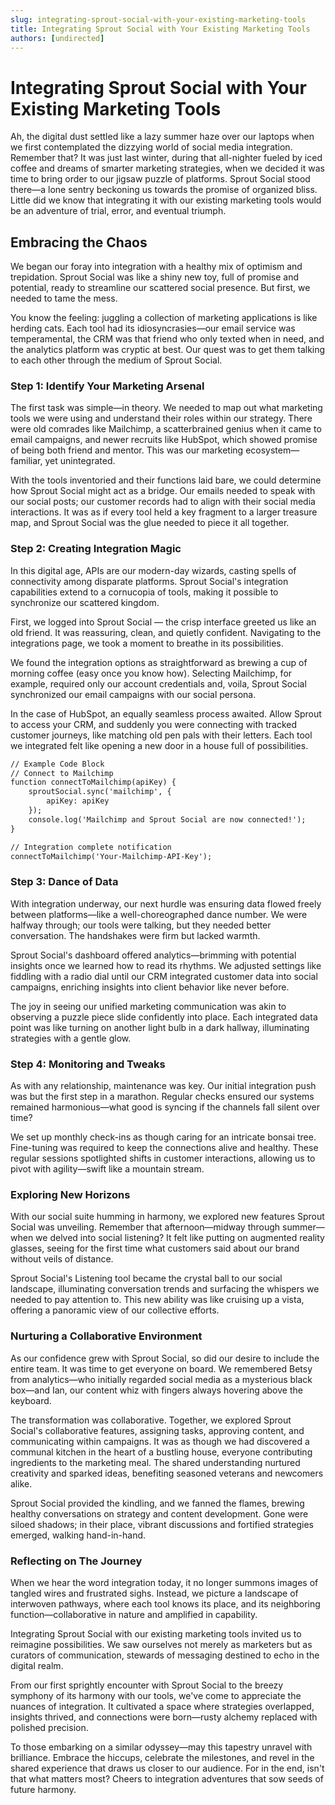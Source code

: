 ```yaml
---
slug: integrating-sprout-social-with-your-existing-marketing-tools
title: Integrating Sprout Social with Your Existing Marketing Tools
authors: [undirected]
---
```



# Integrating Sprout Social with Your Existing Marketing Tools

Ah, the digital dust settled like a lazy summer haze over our laptops when we first contemplated the dizzying world of social media integration. Remember that? It was just last winter, during that all-nighter fueled by iced coffee and dreams of smarter marketing strategies, when we decided it was time to bring order to our jigsaw puzzle of platforms. Sprout Social stood there—a lone sentry beckoning us towards the promise of organized bliss. Little did we know that integrating it with our existing marketing tools would be an adventure of trial, error, and eventual triumph.

## Embracing the Chaos

We began our foray into integration with a healthy mix of optimism and trepidation. Sprout Social was like a shiny new toy, full of promise and potential, ready to streamline our scattered social presence. But first, we needed to tame the mess.

You know the feeling: juggling a collection of marketing applications is like herding cats. Each tool had its idiosyncrasies—our email service was temperamental, the CRM was that friend who only texted when in need, and the analytics platform was cryptic at best. Our quest was to get them talking to each other through the medium of Sprout Social.

### Step 1: Identify Your Marketing Arsenal

The first task was simple—in theory. We needed to map out what marketing tools we were using and understand their roles within our strategy. There were old comrades like Mailchimp, a scatterbrained genius when it came to email campaigns, and newer recruits like HubSpot, which showed promise of being both friend and mentor. This was our marketing ecosystem—familiar, yet unintegrated.

With the tools inventoried and their functions laid bare, we could determine how Sprout Social might act as a bridge. Our emails needed to speak with our social posts; our customer records had to align with their social media interactions. It was as if every tool held a key fragment to a larger treasure map, and Sprout Social was the glue needed to piece it all together.

### Step 2: Creating Integration Magic

In this digital age, APIs are our modern-day wizards, casting spells of connectivity among disparate platforms. Sprout Social's integration capabilities extend to a cornucopia of tools, making it possible to synchronize our scattered kingdom.

First, we logged into Sprout Social — the crisp interface greeted us like an old friend. It was reassuring, clean, and quietly confident. Navigating to the integrations page, we took a moment to breathe in its possibilities. 

We found the integration options as straightforward as brewing a cup of morning coffee (easy once you know how). Selecting Mailchimp, for example, required only our account credentials and, voila, Sprout Social synchronized our email campaigns with our social persona. 

In the case of HubSpot, an equally seamless process awaited. Allow Sprout to access your CRM, and suddenly you were connecting with tracked customer journeys, like matching old pen pals with their letters. Each tool we integrated felt like opening a new door in a house full of possibilities.

```markdown
// Example Code Block
// Connect to Mailchimp
function connectToMailchimp(apiKey) {
    sproutSocial.sync('mailchimp', {
        apiKey: apiKey
    });
    console.log('Mailchimp and Sprout Social are now connected!');
}

// Integration complete notification
connectToMailchimp('Your-Mailchimp-API-Key');
```

### Step 3: Dance of Data

With integration underway, our next hurdle was ensuring data flowed freely between platforms—like a well-choreographed dance number. We were halfway through; our tools were talking, but they needed better conversation. The handshakes were firm but lacked warmth.

Sprout Social's dashboard offered analytics—brimming with potential insights once we learned how to read its rhythms. We adjusted settings like fiddling with a radio dial until our CRM integrated customer data into social campaigns, enriching insights into client behavior like never before. 

The joy in seeing our unified marketing communication was akin to observing a puzzle piece slide confidently into place. Each integrated data point was like turning on another light bulb in a dark hallway, illuminating strategies with a gentle glow.

### Step 4: Monitoring and Tweaks

As with any relationship, maintenance was key. Our initial integration push was but the first step in a marathon. Regular checks ensured our systems remained harmonious—what good is syncing if the channels fall silent over time?

We set up monthly check-ins as though caring for an intricate bonsai tree. Fine-tuning was required to keep the connections alive and healthy. These regular sessions spotlighted shifts in customer interactions, allowing us to pivot with agility—swift like a mountain stream.

### Exploring New Horizons

With our social suite humming in harmony, we explored new features Sprout Social was unveiling. Remember that afternoon—midway through summer—when we delved into social listening? It felt like putting on augmented reality glasses, seeing for the first time what customers said about our brand without veils of distance.

Sprout Social's Listening tool became the crystal ball to our social landscape, illuminating conversation trends and surfacing the whispers we needed to pay attention to. This new ability was like cruising up a vista, offering a panoramic view of our collective efforts.

### Nurturing a Collaborative Environment

As our confidence grew with Sprout Social, so did our desire to include the entire team. It was time to get everyone on board. We remembered Betsy from analytics—who initially regarded social media as a mysterious black box—and Ian, our content whiz with fingers always hovering above the keyboard. 

The transformation was collaborative. Together, we explored Sprout Social's collaborative features, assigning tasks, approving content, and communicating within campaigns. It was as though we had discovered a communal kitchen in the heart of a bustling house, everyone contributing ingredients to the marketing meal. The shared understanding nurtured creativity and sparked ideas, benefiting seasoned veterans and newcomers alike.

Sprout Social provided the kindling, and we fanned the flames, brewing healthy conversations on strategy and content development. Gone were siloed shadows; in their place, vibrant discussions and fortified strategies emerged, walking hand-in-hand.

### Reflecting on The Journey

When we hear the word integration today, it no longer summons images of tangled wires and frustrated sighs. Instead, we picture a landscape of interwoven pathways, where each tool knows its place, and its neighboring function—collaborative in nature and amplified in capability.

Integrating Sprout Social with our existing marketing tools invited us to reimagine possibilities. We saw ourselves not merely as marketers but as curators of communication, stewards of messaging destined to echo in the digital realm. 

From our first sprightly encounter with Sprout Social to the breezy symphony of its harmony with our tools, we've come to appreciate the nuances of integration. It cultivated a space where strategies overlapped, insights thrived, and connections were born—rusty alchemy replaced with polished precision.

To those embarking on a similar odyssey—may this tapestry unravel with brilliance. Embrace the hiccups, celebrate the milestones, and revel in the shared experience that draws us closer to our audience. For in the end, isn't that what matters most? Cheers to integration adventures that sow seeds of future harmony.